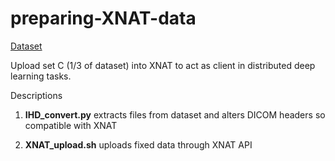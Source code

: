 # preparing-XNAT-data

[Dataset](https://www.kaggle.com/c/diabetic-retinopathy-detection/data)

Upload set C (1/3 of dataset) into XNAT to act as client in distributed deep learning tasks.

Descriptions

1. **IHD_convert.py** extracts files from dataset and alters DICOM headers so compatible with XNAT

2. **XNAT_upload.sh** uploads fixed data through XNAT API

